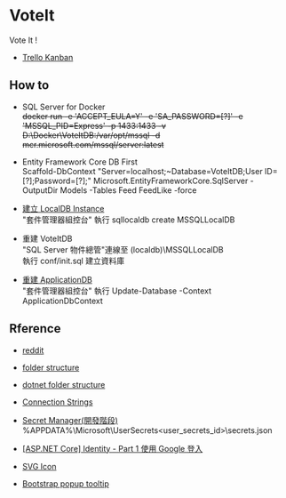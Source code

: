 # VoteIt
Vote It !

- [Trello Kanban](https://trello.com/b/0vR0ujR0/voit-it)

## How to 
- SQL Server for Docker  
~~docker run -e 'ACCEPT_EULA=Y' -e 'SA_PASSWORD=[?]' -e 'MSSQL_PID=Express' -p 1433:1433 -v D:\Docker\VoteItDB:/var/opt/mssql -d mcr.microsoft.com/mssql/server:latest~~

- Entity Framework Core DB First  
Scaffold-DbContext "Server=localhost;~Database=VoteItDB;User ID=[?];Password=[?];" Microsoft.EntityFrameworkCore.SqlServer -OutputDir Models
-Tables Feed FeedLike
-force  

- [建立 LocalDB Instance](https://docs.microsoft.com/zh-tw/sql/tools/sqllocaldb-utility?view=sql-server-2017)  
"套件管理器組控台" 執行 sqllocaldb create MSSQLLocalDB

- 重建 VoteItDB  
"SQL Server 物件總管"連線至 (localdb)\\MSSQLLocalDB  
執行 conf/init.sql 建立資料庫  

- [重建 ApplicationDB](https://docs.microsoft.com/zh-tw/aspnet/core/security/authentication/scaffold-identity?view=aspnetcore-2.2&tabs=visual-studio)  
"套件管理器組控台" 執行 Update-Database -Context ApplicationDbContext  

## Rference
- [reddit](https://zh.wikipedia.org/wiki/Reddit)

- [folder structure](https://stackoverflow.com/questions/446017/popular-folder-structure-for-build)

- [dotnet folder structure](https://github.com/dotnet/project-system)

- [Connection Strings](https://docs.microsoft.com/en-us/ef/core/miscellaneous/connection-strings)

- [Secret Manager(開發階段)](https://docs.microsoft.com/zh-tw/aspnet/core/security/app-secrets?view=aspnetcore-2.2&tabs=windows)  
%APPDATA%\Microsoft\UserSecrets\<user_secrets_id>\secrets.json

- [[ASP.NET Core] Identity - Part 1 使用 Google 登入](https://blog.kevinyang.net/2018/05/31/aspnet-core-identity/)

- [SVG Icon](https://www.flaticon.com/)

- [Bootstrap popup tooltip](https://getbootstrap.com/docs/4.0/components/modal/)  
